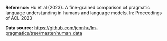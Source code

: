 **Reference:**
Hu et al (2023). A fine-grained comparison of pragmatic language understanding in humans and language models. 
In: Proceedings of ACL 2023

**Data source:**
https://github.com/jennhu/lm-pragmatics/tree/master/human_data
